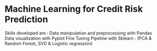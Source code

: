 # Machine Learning for Credit Risk Prediction
Skills developed are : 
Data manipulation and preprocessing with Pandas
Data visualization with Pyplot
Fine Tuning Pipeline with Sklearn : (PCA & Random Forest, SVD & Logistic regression)
